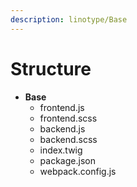 ```yaml
---
description: linotype/Base
---
```


# Structure

* **Base**
  * frontend.js
  * frontend.scss
  * backend.js
  * backend.scss
  * index.twig
  * package.json
  * webpack.config.js

